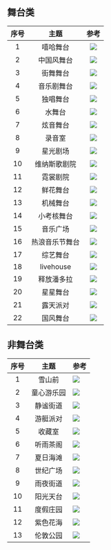 ## 舞台类
| **序号** | **主题** | **参考** |
| :---: | :---: | :---: |
| 1 | 嘻哈舞台 | ![](https://cdn.nlark.com/yuque/0/2024/png/26927517/1715405991124-fa1cd75a-1fed-44c5-a4ab-bcc4ecda424c.png) |
| 2 | 中国风舞台 | ![](https://cdn.nlark.com/yuque/0/2024/png/26927517/1715406066243-32df86af-ed3e-4c4e-bf4e-3be3bfc1f09a.png) |
| 3 | 街舞舞台 | ![](https://cdn.nlark.com/yuque/0/2024/png/26927517/1715406598587-a33833f2-f2f4-43fd-aade-41e91aa0ba45.png) |
| 4 | 音乐剧舞台 | ![](https://cdn.nlark.com/yuque/0/2024/png/26927517/1715406119400-475abcf8-06d9-41f1-bac1-7b8c04ddc63a.png) |
| 5 | 独唱舞台 | ![](https://cdn.nlark.com/yuque/0/2024/png/26927517/1715406225751-1bece5b5-65b0-4df5-8a5b-dc3f0a13d398.png) |
| 6 | 水舞台 | ![](https://cdn.nlark.com/yuque/0/2024/png/26927517/1715406289410-62b2b13f-894b-4773-bc92-8a66faefda62.png) |
| 7 | 炫音舞台 | ![](https://cdn.nlark.com/yuque/0/2024/png/26927517/1715406313990-14215854-7582-487e-8d4b-1ad3b6f18823.png) |
| 8 | 录音室 | ![](https://cdn.nlark.com/yuque/0/2024/png/26927517/1715406339661-051fdf06-d5ab-47c0-b5ae-589bf319a91a.png) |
| 9 | 星光剧场 | ![](https://cdn.nlark.com/yuque/0/2024/jpeg/26927517/1715406533856-e4c73824-6751-4c5c-95f3-78c970057ee9.jpeg) |
| 10 | 维纳斯歌剧院 | ![](https://cdn.nlark.com/yuque/0/2024/png/26927517/1715406270202-41d3bc21-830a-477e-9a08-1cc53a691286.png) |
| 11 | 霓裳剧院 | ![](https://cdn.nlark.com/yuque/0/2024/png/26927517/1715407131929-30c528b5-6d2e-4d97-a148-48a0bba10c66.png) |
| 12 | 鲜花舞台 | ![](https://cdn.nlark.com/yuque/0/2024/png/26927517/1715406192581-8be97133-1735-41f6-8bc7-53aa07a2bc39.png) |
| 13 | 机械舞台 | ![](https://cdn.nlark.com/yuque/0/2024/png/26927517/1715406400714-1c216c24-facc-4ec2-94d2-dbc2cc5a8121.png) |
| 14 | 小考核舞台 | ![](https://cdn.nlark.com/yuque/0/2024/png/26927517/1715406431140-3c1093e3-9d4d-4def-980a-7eb5746d4161.png) |
| 15 | 音乐广场 | ![](https://cdn.nlark.com/yuque/0/2024/png/26927517/1715405942898-81050061-03d4-439e-82eb-07a579b069f0.png) |
| 16 | 热浪音乐节舞台 | ![](https://cdn.nlark.com/yuque/0/2024/png/26927517/1715406023207-4c91c66b-7eda-4426-88b2-073ab042279a.png) |
| 17 | 综艺舞台 | ![](https://cdn.nlark.com/yuque/0/2024/png/26927517/1715406372790-3948c5c5-37a3-4406-b53b-71060ed16bd8.png) |
| 18 | livehouse | ![](https://cdn.nlark.com/yuque/0/2024/png/26927517/1715406046690-efb214a7-3333-4d33-b31c-a22953d5321f.png) |
| 19 | 释放潘多拉 | ![](https://cdn.nlark.com/yuque/0/2024/png/26927517/1715406087088-cd937304-a3a3-4343-9c62-cb89bca15109.png) |
| 20 | 星星舞台 | ![](https://cdn.nlark.com/yuque/0/2024/png/26927517/1715406136110-8fc1d131-0664-4cf0-bc2a-d2b6b6e43a39.png) |
| 21 | 露天派对 | ![](https://cdn.nlark.com/yuque/0/2024/png/26927517/1715406152637-b8c57f3f-51c0-4bf7-bbb6-3a08364f7890.png) |
| 22 | 国风舞台 | ![](https://cdn.nlark.com/yuque/0/2024/png/26927517/1715406648447-15d691ce-b676-4ed0-808d-dab97676e9b8.png) |


## 非舞台类
| **序号** | **主题** | **参考** |
| :---: | :---: | --- |
| 1 | 雪山前 | ![](https://cdn.nlark.com/yuque/0/2024/png/26927517/1715406835349-c05ed1be-dafe-4bff-9ebb-1d233a3f7c4e.png) |
| 2 | 童心游乐园 | ![](https://cdn.nlark.com/yuque/0/2024/jpeg/26927517/1715406858007-345f0fed-1953-4f9d-a561-96d09545ffbf.jpeg) |
| 3 | 静谧街道 | ![](https://cdn.nlark.com/yuque/0/2024/jpeg/26927517/1715406862541-e5b3a567-10d4-4962-9b83-cc72373bc650.jpeg) |
| 4 | 游艇派对 | ![](https://cdn.nlark.com/yuque/0/2024/png/26927517/1715406880764-efaf8cbb-8dd5-4dc3-9948-429a76529dc6.png) |
| 5 | 收藏室 | ![](https://cdn.nlark.com/yuque/0/2024/png/26927517/1715406913958-e9d592b3-a0e7-477e-ac37-81132cde4830.png) |
| 6 | 听雨茶阁 | ![](https://cdn.nlark.com/yuque/0/2024/png/26927517/1715406937043-9d7bd9df-53e9-42ae-9beb-7299ea1ab1ff.png) |
| 7 | 夏日海滩 | ![](https://cdn.nlark.com/yuque/0/2024/png/26927517/1715406971433-49e84aeb-ddd1-4f7a-b0a0-8447c42e4156.png) |
| 8 | 世纪广场 | ![](https://cdn.nlark.com/yuque/0/2024/png/26927517/1715407003927-8fd700fd-2ed7-41d4-8d78-f7c785f4f885.png) |
| 9 | 雨夜街道 | ![](https://cdn.nlark.com/yuque/0/2024/png/26927517/1715407023129-fa31862c-5912-4c6f-993a-fdd000238bac.png) |
| 10 | 阳光天台 | ![](https://cdn.nlark.com/yuque/0/2024/png/26927517/1715407042010-87fde3c5-75d5-4b67-901e-50990eda777a.png) |
| 11 | 度假庄园 | ![](https://cdn.nlark.com/yuque/0/2024/png/26927517/1715407074208-10afec0b-bfc7-49dd-bf02-0cdb5601ce3b.png) |
| 12 | 紫色花海 | ![](https://cdn.nlark.com/yuque/0/2024/png/26927517/1715407100646-f56a09b8-7717-4340-a07f-35f0762294ed.png) |
| 13 | 伦敦公园 | ![](https://cdn.nlark.com/yuque/0/2024/png/26927517/1715407184551-5af4db58-b557-42fe-948a-1376babec9bb.png) |


